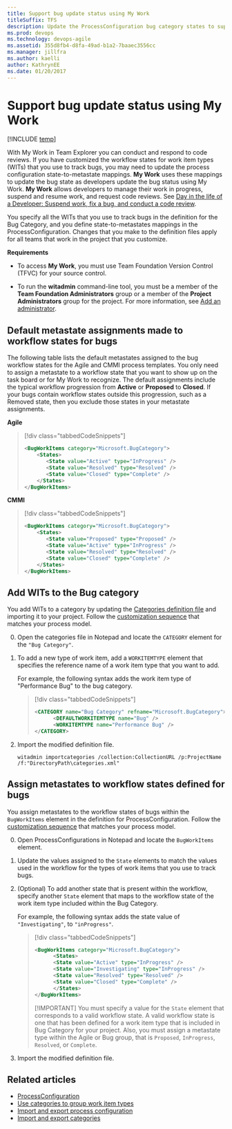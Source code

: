 ```yaml
---
title: Support bug update status using My Work 
titleSuffix: TFS
description: Update the ProcessConfiguration bug category states to support code review requests working from Visual Studio   
ms.prod: devops
ms.technology: devops-agile
ms.assetid: 355d8fb4-d8fa-49ad-b1a2-7baaec3556cc
ms.manager: jillfra
ms.author: kaelli
author: KathrynEE
ms.date: 01/20/2017
---
```



# Support bug update status using My Work  

[!INCLUDE [temp](../../_shared/customization-phase-0-and-1-plus-version-header.md)] 

With My Work in Team Explorer you can conduct and respond to code reviews. If you have customized the workflow states for work item types (WITs) that you use to track bugs, you may need to update the process configuration state-to-metastate mappings. **My Work** uses these mappings to update the bug state as developers update the bug status using My Work. **My Work** allows developers to manage their work in progress, suspend and resume work, and request code reviews. See [Day in the life of a Developer: Suspend work, fix a bug, and conduct a code review](../../repos/tfvc/day-life-alm-developer-suspend-work-fix-bug-conduct-code-review.md).  
  
 You specify all the WITs that you use to track bugs in the definition for the Bug Category, and you define state-to-metastates mappings in the ProcessConfiguration. Changes that you make to the definition files apply for all teams that work in the project that you customize.  
  
 **Requirements**  
  
-   To access **My Work**, you must use Team Foundation Version Control (TFVC) for your source control.   
  
-   To run the **witadmin** command-line tool, you must be a member of the **Team Foundation Administrators** group or a member of the **Project Administrators** group for the project. For more information, see [Add an administrator](../../organizations/security/set-project-collection-level-permissions.md).  
  
<a name="default"></a> 
## Default metastate assignments made to workflow states for bugs  
 The following table lists the default metastates assigned to the bug workflow states for the Agile and CMMI process templates.  You only need to assign a metastate to a workflow state that you want to show up on the task board or for My Work to recognize. The default assignments include the typical workflow progression from **Active** or **Proposed** to **Closed**. If your bugs contain workflow states outside this progression, such as a Removed state, then you exclude those states in your metastate assignments.  
  
**Agile**  
 
> [!div class="tabbedCodeSnippets"]
> ```XML
> <BugWorkItems category="Microsoft.BugCategory">
>     <States>
>        <State value="Active" type="InProgress" />
>        <State value="Resolved" type="Resolved" />
>        <State value="Closed" type="Complete" />
>     </States>
> </BugWorkItems>
> ```

**CMMI**
> [!div class="tabbedCodeSnippets"]
> ```XML
> <BugWorkItems category="Microsoft.BugCategory">
>     <States>
>        <State value="Proposed" type="Proposed" />
>        <State value="Active" type="InProgress" />
>        <State value="Resolved" type="Resolved" />
>        <State value="Closed" type="Complete" />
>     </States>
> </BugWorkItems>
> ``` 
  
<a name="add"></a> 

## Add WITs to the Bug category  
You add WITs to a category by updating the [Categories definition file](categories-xml-element-reference.md) and importing it to your project. Follow the [customization sequence](../customize-work.md) that matches your process model. 
 
0. Open the categories file in Notepad and locate the `CATEGORY` element for the `"Bug Category"`.  
  
1. To add a new type of work item, add a `WORKITEMTYPE` element that specifies the reference name of a work item type that you want to add.  
  
    For example, the following syntax adds the work item type of "Performance Bug" to the bug category.  
  
   > [!div class="tabbedCodeSnippets"]
   > ```XML
   > <CATEGORY name="Bug Category" refname="Microsoft.BugCategory">  
   >       <DEFAULTWORKITEMTYPE name="Bug" />  
   >       <WORKITEMTYPE name="Performance Bug" />  
   > </CATEGORY>  
   > ```  
  
2. Import the modified definition file.  
 
   ```  
   witadmin importcategories /collection:CollectionURL /p:ProjectName /f:"DirectoryPath\categories.xml"  
   ```  
  


<a name="assign"></a> 
## Assign metastates to workflow states defined for bugs  
 You assign metastates to the workflow states of bugs within the `BugWorkItems` element in the definition for ProcessConfiguration. Follow the [customization sequence](../customize-work.md) that matches your process model. 
   
0. Open ProcessConfigurations in Notepad and locate the `BugWorkItems` element.  
  
1. Update the values assigned to the `State` elements to match the values used in the workflow for the types of work items that you use to track bugs.  
  
2. (Optional) To add another state that is present within the workflow, specify another `State` element that maps to the workflow state of the work item type included within the Bug Category.  
  
    For example, the following syntax adds the state value of `"Investigating"`, to `"inProgress"`.  
  
   > [!div class="tabbedCodeSnippets"]
   > ```XML 
   > <BugWorkItems category="Microsoft.BugCategory">  
   >       <States>  
   >       <State value="Active" type="InProgress" />  
   >       <State value="Investigating" type="InProgress" />  
   >       <State value="Resolved" type="Resolved" />  
   >       <State value="Closed" type="Complete" />  
   >       </States>  
   > </BugWorkItems>  
   > ```  
   > 
   > [!IMPORTANT]
   > You must specify a value for the `State` element that corresponds to a valid workflow state. A valid workflow state is one that has been defined for a work item type that is included in Bug Category for your project. Also, you must assign a metastate type within the Agile or Bug group, that is `Proposed`, `InProgress`, `Resolved`, or `Complete`.  
  
3. Import the modified definition file.  


 
## Related articles
-  [ProcessConfiguration](process-configuration-xml-element.md)   
-  [Use categories to group work item types](use-categories-to-group-work-item-types.md)
-  [Import and export process configuration](../witadmin/witadmin-import-export-process-configuration.md)
-  [Import and export categories](../witadmin/witadmin-import-export-categories.md)